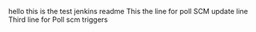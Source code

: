 hello this is the test jenkins readme
This the line for poll SCM update line
Third line for Poll scm triggers
